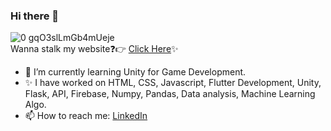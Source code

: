 ### Hi there 👋 
![0 gqO3slLmGb4mUeje](https://user-images.githubusercontent.com/56478257/96973368-6bbe0f80-1535-11eb-968b-361d1e724b3a.gif)
 <br>
Wanna stalk my website❓👉 [Click Here](https://www.imashishmaan.com)✨
<!--
**ImAshishMaan/ImAshishMaan** is a ✨ _special_ ✨ repository because its `README.md` (this file) appears on your GitHub profile.

Here are some ideas to get you started:
-->
- 🌱 I’m currently learning Unity for Game Development.
- ✨ I have worked on HTML, CSS, Javascript, Flutter Development, Unity, Flask, API, Firebase, Numpy, Pandas, Data analysis, Machine Learning Algo.
- 📫 How to reach me: [LinkedIn](https://www.linkedin.com/in/ashish-maan/)
